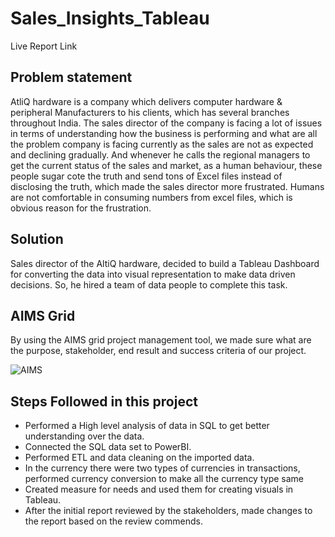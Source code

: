 # Sales_Insights_Tableau

Live Report Link

## Problem statement
AtliQ hardware is a company which delivers computer hardware & peripheral Manufacturers to his clients, which has several branches throughout India. The sales director of the company is facing a lot of issues in terms of understanding how the business is performing and what are all the problem company is facing currently as the sales are not as expected and declining gradually. And whenever he calls the regional managers to get the current status of the sales and market, as a human behaviour, these people sugar cote the truth and send tons of Excel files instead of disclosing the truth, which made the sales director more frustrated. Humans are not comfortable in consuming numbers from excel files, which is obvious reason for the frustration.

## Solution
Sales director of the AltiQ hardware, decided to build a Tableau Dashboard for converting the data into visual representation to make data driven decisions. So, he hired a team of data people to complete this task.

## AIMS Grid
By using the AIMS grid project management tool, we made sure what are the purpose, stakeholder, end result and success criteria of our project.


![AIMS](https://github.com/user-attachments/assets/08efccc6-3c52-47cd-b3a7-f4776474e92c)


## Steps Followed in this project
- Performed a High level analysis of data in SQL to get better understanding over the data.
- Connected the SQL data set to PowerBI.
- Performed ETL and data cleaning on the imported data.
- In the currency there were two types of currencies in transactions, performed currency conversion to make all the currency type same
- Created measure for needs and used them for creating visuals in Tableau.
- After the initial report reviewed by the stakeholders, made changes to the report based on the review commends.
